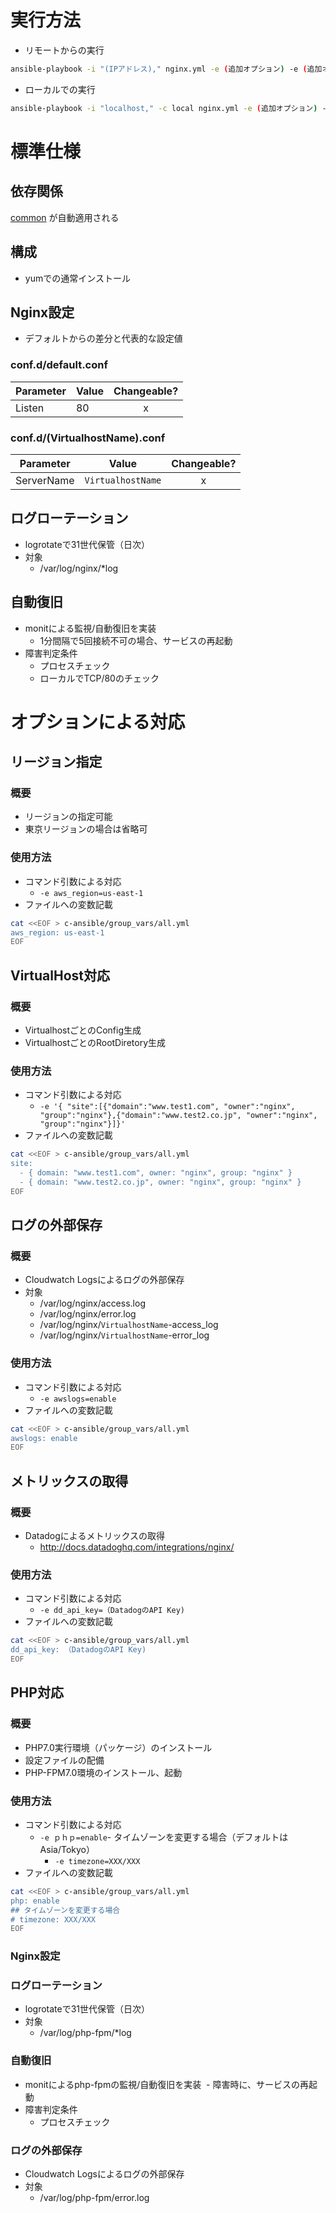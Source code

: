 # 実行方法
- リモートからの実行
```bash
ansible-playbook -i "(IPアドレス)," nginx.yml -e (追加オプション) -e (追加オプション)
```
- ローカルでの実行
```bash
ansible-playbook -i "localhost," -c local nginx.yml -e (追加オプション) -e (追加オプション)
```

# 標準仕様
## 依存関係
[common](https://github.com/cloudpack/c-ansible/tree/master/roles/common) が自動適用される

## 構成
- yumでの通常インストール

## Nginx設定
- デフォルトからの差分と代表的な設定値
### conf.d/default.conf
|Parameter|Value|Changeable?|
| ------- |-------|:-----:|
|Listen   |80     |x      |


### conf.d/(VirtualhostName).conf
|Parameter|Value|Changeable?|
| ------- |-------|:-----:|
|ServerName   |`VirtualhostName`                             |x      |


## ログローテーション
- logrotateで31世代保管（日次）
- 対象
  - /var/log/nginx/*log

## 自動復旧
- monitによる監視/自動復旧を実装
  - 1分間隔で5回接続不可の場合、サービスの再起動
- 障害判定条件
  - プロセスチェック
  - ローカルでTCP/80のチェック

# オプションによる対応
## リージョン指定
### 概要
- リージョンの指定可能
- 東京リージョンの場合は省略可

### 使用方法
- コマンド引数による対応
  - `-e aws_region=us-east-1`
- ファイルへの変数記載
```bash
cat <<EOF > c-ansible/group_vars/all.yml
aws_region: us-east-1
EOF
```

## VirtualHost対応
### 概要
- VirtualhostごとのConfig生成
- VirtualhostごとのRootDiretory生成

### 使用方法
- コマンド引数による対応
  - `-e '{ "site":[{"domain":"www.test1.com", "owner":"nginx", "group":"nginx"},{"domain":"www.test2.co.jp", "owner":"nginx", "group":"nginx"}]}'`
- ファイルへの変数記載
```bash
cat <<EOF > c-ansible/group_vars/all.yml
site:
  - { domain: "www.test1.com", owner: "nginx", group: "nginx" }
  - { domain: "www.test2.co.jp", owner: "nginx", group: "nginx" }
EOF
```

## ログの外部保存
### 概要
- Cloudwatch Logsによるログの外部保存
- 対象
  - /var/log/nginx/access.log
  - /var/log/nginx/error.log
  - /var/log/nginx/`VirtualhostName`-access_log
  - /var/log/nginx/`VirtualhostName`-error_log

### 使用方法
- コマンド引数による対応
  - `-e awslogs=enable`
- ファイルへの変数記載
```bash
cat <<EOF > c-ansible/group_vars/all.yml
awslogs: enable
EOF
```

## メトリックスの取得
### 概要
- Datadogによるメトリックスの取得
  - http://docs.datadoghq.com/integrations/nginx/
  
### 使用方法
- コマンド引数による対応
  - `-e dd_api_key=（DatadogのAPI Key)`
- ファイルへの変数記載
```bash
cat <<EOF > c-ansible/group_vars/all.yml
dd_api_key: （DatadogのAPI Key)
EOF
```

## PHP対応
### 概要
- PHP7.0実行環境（パッケージ）のインストール
- 設定ファイルの配備
- PHP-FPM7.0環境のインストール、起動

### 使用方法
- コマンド引数による対応
  - `-e ｐｈｐ=enable`- タイムゾーンを変更する場合（デフォルトはAsia/Tokyo）
    - `-e timezone=XXX/XXX`
- ファイルへの変数記載
```bash
cat <<EOF > c-ansible/group_vars/all.yml
php: enable
## タイムゾーンを変更する場合
# timezone: XXX/XXX
EOF
```
### Nginx設定

### ログローテーション
- logrotateで31世代保管（日次）
- 対象
  - /var/log/php-fpm/*log

### 自動復旧
- monitによるphp-fpmの監視/自動復旧を実装
  - 障害時に、サービスの再起動
- 障害判定条件
  - プロセスチェック

### ログの外部保存
- Cloudwatch Logsによるログの外部保存
- 対象
  - /var/log/php-fpm/error.log
  

